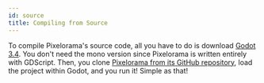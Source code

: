 ```yaml
---
id: source
title: Compiling from Source
---
```


To compile Pixelorama's source code, all you have to do is download [Godot 3.4](https://godotengine.org/download/). You don't need the mono version since Pixelorama is written entirely with GDScript. Then, you clone [Pixelorama from its GitHub repository](https://github.com/Orama-Interactive/Pixelorama), load the project within Godot, and you run it! Simple as that!
